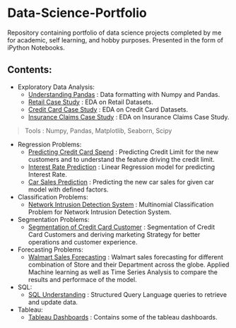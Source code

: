 # Data-Science-Portfolio
Repository containing portfolio of data science projects completed by me for academic, self learning, and hobby purposes. Presented in the form of iPython Notebooks.
## Contents:
- Exploratory Data Analysis:
  - [Understanding Pandas](https://github.com/aryangupta309/Data-Science-Portfolio/tree/main/1.%20Pandas%20Basics%20Exercises) : Data formatting with Numpy and Pandas.
  - [Retail Case Study](https://github.com/aryangupta309/Data-Science-Portfolio/tree/main/3.%20Pandas%20Case%20Study%201%20-%20Retail%20Case%20Study) : EDA on Retail Datasets.
  - [Credit Card Case Study](https://github.com/aryangupta309/Data-Science-Portfolio/tree/main/4.%20Pandas%20Case%20Study%202%20-%20Credit%20Card%20Case%20Study) : EDA on Credit Card Datasets.
  - [Insurance Claims Case Study](https://github.com/aryangupta309/Data-Science-Portfolio/tree/main/5.%20Pandas%20Case%20Study%203%20-%20Insurance%20Claims%20Case%20Study) : EDA on Insurance Claims Case Study.
> Tools : Numpy, Pandas, Matplotlib, Seaborn, Scipy
- Regression Problems:
  - [Predicting Credit Card Spend](https://github.com/aryangupta309/Data-Science-Portfolio/tree/main/Predicting%20Credit%20Card%20Spend%20%26%20Identifying%20Key%20Drivers) : Predicting Credit Limit for the new customers and to understand the feature driving the credit limit.
  - [Interest Rate Prediction](https://github.com/aryangupta309/Data-Science-Portfolio/tree/main/Interest%20Rate%20Prediction) : Linear Regression model for predicting Interest Rate.
  - [Car Sales Prediction](https://github.com/aryangupta309/Data-Science-Portfolio/tree/main/Car%20Sales%20Prediction) : Predicting the new car sales for given car model with defined factors.
- Classification Problems:
  - [Network Intrusion Detection System](https://github.com/aryangupta309/Data-Science-Portfolio/tree/main/Network%20Intrusion%20Detection%20System) : Multinomial Classification Problem for Network Intrusion Detection System.
- Segmentation Problems:
  - [Segmentation of Credit Card Customer](https://github.com/aryangupta309/Data-Science-Portfolio/tree/main/4.%20Segmentation%20of%20Credit%20Card%20Customers) : Segmentation of Credit Card Customers and deriving marketing Strategy for better operations and customer experience.
- Forecasting Problems:
  - [Walmart Sales Forecasting](https://github.com/aryangupta309/Data-Science-Portfolio/tree/main/Walmart%20Store%20Sales%20Forecasting) : Walmart sales forecasting for different combination of Store and their Department across the globe. Applied Machine learning as well as Time Series Analysis to compare the results and performace of the model.
- SQL:
  - [SQL Understanding](https://github.com/aryangupta309/Data-Science-Portfolio/tree/main/Sql) : Structured Query Language queries to retrieve and update data.
- Tableau:
  - [Tableau Dashboards](https://github.com/aryangupta309/Data-Science-Portfolio/tree/main/Tableau) : Contains some of the tableau dashboards.

